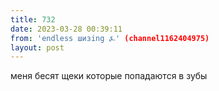 ```yaml
---
title: 732
date: 2023-03-28 00:39:11
from: 'endless шизing ⍼' (channel1162404975)
layout: post
---
```


меня бесят щеки которые попадаются в зубы
